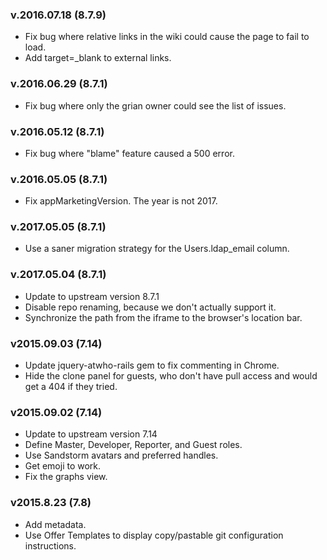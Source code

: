### v.2016.07.18 (8.7.9)
- Fix bug where relative links in the wiki could cause the page to fail to load.
- Add target=_blank to external links.

### v.2016.06.29 (8.7.1)
- Fix bug where only the grian owner could see the list of issues.

### v.2016.05.12 (8.7.1)
- Fix bug where "blame" feature caused a 500 error.

### v.2016.05.05 (8.7.1)
- Fix appMarketingVersion. The year is not 2017.

### v.2017.05.05 (8.7.1)
- Use a saner migration strategy for the Users.ldap_email column.

### v.2017.05.04 (8.7.1)
- Update to upstream version 8.7.1
- Disable repo renaming, because we don't actually support it.
- Synchronize the path from the iframe to the browser's location bar.

### v2015.09.03 (7.14)
- Update jquery-atwho-rails gem to fix commenting in Chrome.
- Hide the clone panel for guests, who don't have pull access and would get a 404 if they tried.

### v2015.09.02 (7.14)
- Update to upstream version 7.14
- Define Master, Developer, Reporter, and Guest roles.
- Use Sandstorm avatars and preferred handles.
- Get emoji to work.
- Fix the graphs view.

### v2015.8.23 (7.8)
- Add metadata.
- Use Offer Templates to display copy/pastable git configuration instructions.
